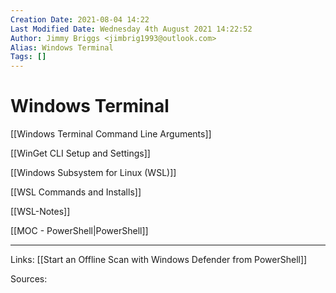 ```yaml
---
Creation Date: 2021-08-04 14:22
Last Modified Date: Wednesday 4th August 2021 14:22:52
Author: Jimmy Briggs <jimbrig1993@outlook.com>
Alias: Windows Terminal
Tags: []
---
```


# Windows Terminal

[[Windows Terminal Command Line Arguments]]

[[WinGet CLI Setup and Settings]]

[[Windows Subsystem for Linux (WSL)]]

[[WSL Commands and Installs]]

[[WSL-Notes]]

[[MOC - PowerShell|PowerShell]]

***

Links: [[Start an Offline Scan with Windows Defender from PowerShell]]

Sources:

